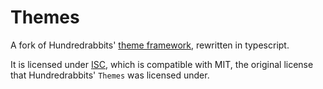 # Themes

A fork of Hundredrabbits'
[theme framework](https://github.com/hundredrabbits/Themes), rewritten in
typescript.

It is licensed under [ISC](/LICENSE.txt), which is compatible with MIT, the
original license that Hundredrabbits' `Themes` was licensed under.

